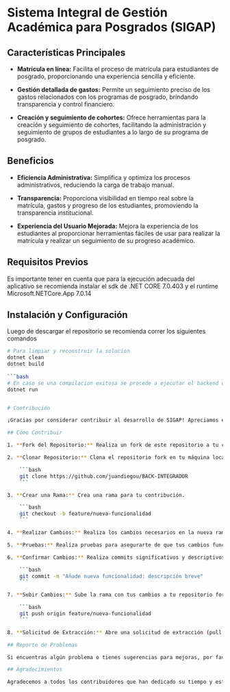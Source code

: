 # Sistema Integral de Gestión Académica para Posgrados (SIGAP)

## Características Principales

- **Matrícula en línea:** Facilita el proceso de matrícula para estudiantes de posgrado, proporcionando una experiencia sencilla y eficiente.

- **Gestión detallada de gastos:** Permite un seguimiento preciso de los gastos relacionados con los programas de posgrado, brindando transparencia y control financiero.

- **Creación y seguimiento de cohortes:** Ofrece herramientas para la creación y seguimiento de cohortes, facilitando la administración y seguimiento de grupos de estudiantes a lo largo de su programa de posgrado.

## Beneficios

- **Eficiencia Administrativa:** Simplifica y optimiza los procesos administrativos, reduciendo la carga de trabajo manual.

- **Transparencia:** Proporciona visibilidad en tiempo real sobre la matrícula, gastos y progreso de los estudiantes, promoviendo la transparencia institucional.

- **Experiencia del Usuario Mejorada:** Mejora la experiencia de los estudiantes al proporcionar herramientas fáciles de usar para realizar la matrícula y realizar un seguimiento de su progreso académico.


## Requisitos Previos

Es importante tener en cuenta que para la ejecución adecuada del aplicativo se recomienda instalar el sdk de .NET CORE 7.0.403 y el runtime  Microsoft.NETCore.App 7.0.14
## Instalación y Configuración

Luego de descargar el repositorio se recomienda correr los siguientes comandos


```bash
# Para limpiar y reconstruir la solucion
dotnet clean
dotnet build
        
```bash
# En caso se una compilacion exitosa se procede a ejecutar el backend con el comando
dotnet run


# Contribución

¡Gracias por considerar contribuir al desarrollo de SIGAP! Apreciamos el interés y el esfuerzo de la comunidad para mejorar este sistema. A continuación, se detallan algunas pautas para contribuir:

## Cómo Contribuir

1. **Fork del Repositorio:** Realiza un fork de este repositorio a tu cuenta personal.

2. **Clonar Repositorio:** Clona el repositorio fork en tu máquina local.

    ```bash
    git clone https://github.com/juandiegou/BACK-INTEGRADOR
    ```

3. **Crear una Rama:** Crea una rama para tu contribución.

    ```bash
    git checkout -b feature/nueva-funcionalidad
    ```

4. **Realizar Cambios:** Realiza los cambios necesarios en la nueva rama. Asegúrate de seguir las pautas de estilo y las mejores prácticas del proyecto.

5. **Pruebas:** Realiza pruebas para asegurarte de que tus cambios funcionen correctamente.

6. **Confirmar Cambios:** Realiza commits significativos y descriptivos.

    ```bash
    git commit -m "Añade nueva funcionalidad: descripción breve"
    ```

7. **Subir Cambios:** Sube la rama con tus cambios a tu repositorio fork.

    ```bash
    git push origin feature/nueva-funcionalidad
    ```

8. **Solicitud de Extracción:** Abre una solicitud de extracción (pull request) desde tu rama hacia la rama principal del repositorio original.

## Reporte de Problemas

Si encuentras algún problema o tienes sugerencias para mejoras, por favor, abre un problema en el [rastreador de problemas](url-del-rastreador) del repositorio. Asegúrate de proporcionar detalles sobre el problema encontrado o la mejora propuesta.

## Agradecimientos

Agradecemos a todos los contribuidores que han dedicado su tiempo y esfuerzo para mejorar SIGAP. ¡Su contribución es invaluable!

